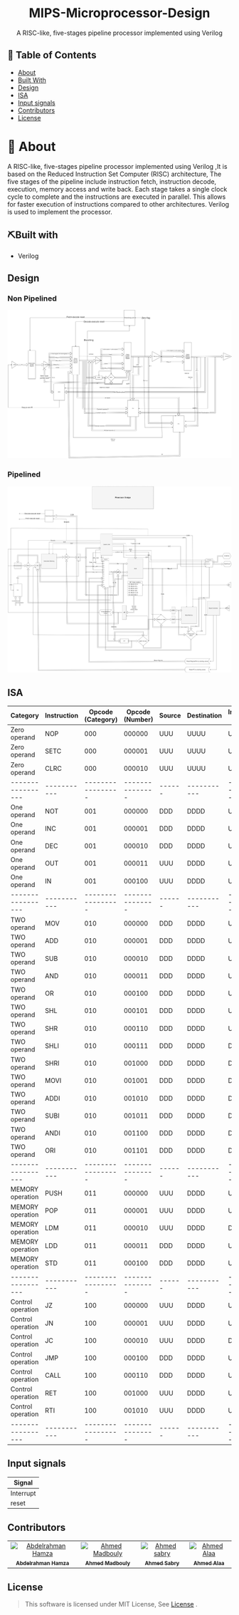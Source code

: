 <div align="center">
<h1> MIPS-Microprocessor-Design </h1>
<p> A RISC-like, five-stages pipeline processor implemented using Verilog</p>
</div>

## 📝 Table of Contents

- [About](#About)
- [Built With](#Built-With)
- [Design](#Design)
- [ISA](#ISA)
- [Input signals](#Input-signals)
- [Contributors](#Contributors)
- [License](#License)

# 📑 About

A RISC-like, five-stages pipeline processor implemented using Verilog ,It is based on the Reduced Instruction Set Computer (RISC) architecture, The five stages of the pipeline include instruction fetch, instruction decode, execution, memory access and write back. Each stage takes a single clock cycle to complete and the instructions are executed in parallel. This allows for faster execution of instructions compared to other architectures. Verilog is used to implement the processor.

## ⛏️Built with

- Verilog

## Design

### Non Pipelined

![Non Pipelined](Images/nonpiplined.png)

### Pipelined

![Pipelined](Images/pipelined.png)

## ISA

| Category          | Instruction | Opcode (Category) | Opcode (Number) | Source | Destination | Immediate value |
| ----------------- | ----------- | ----------------- | --------------- | ------ | ----------- | --------------- |
| Zero operand      | NOP         | 000               | 000000          | UUU    | UUUU        | U               |
| Zero operand      | SETC        | 000               | 000001          | UUU    | UUUU        | U               |
| Zero operand      | CLRC        | 000               | 000010          | UUU    | UUUU        | U               |
| ----------------- | ----------- | ----------------- | --------------- | ------ | ----------- | --------------- |
| One operand       | NOT         | 001               | 000000          | DDD    | DDDD        | U               |
| One operand       | INC         | 001               | 000001          | DDD    | DDDD        | U               |
| One operand       | DEC         | 001               | 000010          | DDD    | DDDD        | U               |
| One operand       | OUT         | 001               | 000011          | UUU    | DDDD        | U               |
| One operand       | IN          | 001               | 000100          | UUU    | DDDD        | U               |
| ----------------- | ----------- | ----------------- | --------------- | ------ | ----------- | --------------- |
| TWO operand       | MOV         | 010               | 000000          | DDD    | DDDD        | U               |
| TWO operand       | ADD         | 010               | 000001          | DDD    | DDDD        | U               |
| TWO operand       | SUB         | 010               | 000010          | DDD    | DDDD        | U               |
| TWO operand       | AND         | 010               | 000011          | DDD    | DDDD        | U               |
| TWO operand       | OR          | 010               | 000100          | DDD    | DDDD        | U               |
| TWO operand       | SHL         | 010               | 000101          | DDD    | DDDD        | U               |
| TWO operand       | SHR         | 010               | 000110          | DDD    | DDDD        | U               |
| TWO operand       | SHLI        | 010               | 000111          | DDD    | DDDD        | D               |
| TWO operand       | SHRI        | 010               | 001000          | DDD    | DDDD        | D               |
| TWO operand       | MOVI        | 010               | 001001          | DDD    | DDDD        | D               |
| TWO operand       | ADDI        | 010               | 001010          | DDD    | DDDD        | D               |
| TWO operand       | SUBI        | 010               | 001011          | DDD    | DDDD        | D               |
| TWO operand       | ANDI        | 010               | 001100          | DDD    | DDDD        | D               |
| TWO operand       | ORI         | 010               | 001101          | DDD    | DDDD        | D               |
| ----------------- | ----------- | ----------------- | --------------- | ------ | ----------- | --------------- |
| MEMORY operation  | PUSH        | 011               | 000000          | UUU    | DDDD        | U               |
| MEMORY operation  | POP         | 011               | 000001          | UUU    | DDDD        | U               |
| MEMORY operation  | LDM         | 011               | 000010          | UUU    | DDDD        | D               |
| MEMORY operation  | LDD         | 011               | 000011          | DDD    | DDDD        | U               |
| MEMORY operation  | STD         | 011               | 000100          | DDD    | DDDD        | U               |
| ----------------- | ----------- | ----------------- | --------------- | ------ | ----------- | --------------- |
| Control operation | JZ          | 100               | 000000          | UUU    | DDDD        | U               |
| Control operation | JN          | 100               | 000001          | UUU    | DDDD        | U               |
| Control operation | JC          | 100               | 000010          | UUU    | DDDD        | D               |
| Control operation | JMP         | 100               | 000100          | DDD    | DDDD        | U               |
| Control operation | CALL        | 100               | 000110          | DDD    | DDDD        | U               |
| Control operation | RET         | 100               | 001000          | UUU    | DDDD        | U               |
| Control operation | RTI         | 100               | 001010          | UUU    | DDDD        | U               |
| ----------------- | ----------- | ----------------- | --------------- | ------ | ----------- | --------------- |

## Input signals

| Signal    |
| --------- |
| Interrupt |
| reset     |

## Contributors

<table>
  <tr>

<td align="center">
<a href="https://github.com/Abd-ELrahmanHamza" target="_black">
<img src="https://avatars.githubusercontent.com/u/68310502?v=4" width="150px;" alt="Abdelrahman Hamza"/><br /><sub><b>Abdelrahman Hamza</b></sub></a><br />
</td>

<td align="center">
<a href="https://github.com/ahmedmadbouly186" target="_black">
<img src="https://avatars.githubusercontent.com/u/66012617?v=4" width="150px;" alt="Ahmed Madbouly"/><br /><sub><b>Ahmed Madbouly</b></sub></a><br />
</td>

<td align="center">
<a href="https://github.com/Ahmedsabry11" target="_black">
<img src="https://avatars.githubusercontent.com/u/75908511?v=4" width="150px;" alt="Ahmed sabry"/><br /><sub><b>Ahmed Sabry</b></sub></a><br />
</td>

<td align="center">
<a href="https://github.com/AhmedAlaa2024" target="_black">
<img src="https://avatars.githubusercontent.com/u/62505107?v=4" width="150px;" alt="Ahmed Alaa"/><br /><sub><b>Ahmed Alaa</b></sub></a><br />
</td>

</tr>
 </table>

## License <a name = "license"></a>

> This software is licensed under MIT License, See [License](https://github.com/CMP24-SWE-TEAM3/Front-End/blob/main/LICENSE) .
